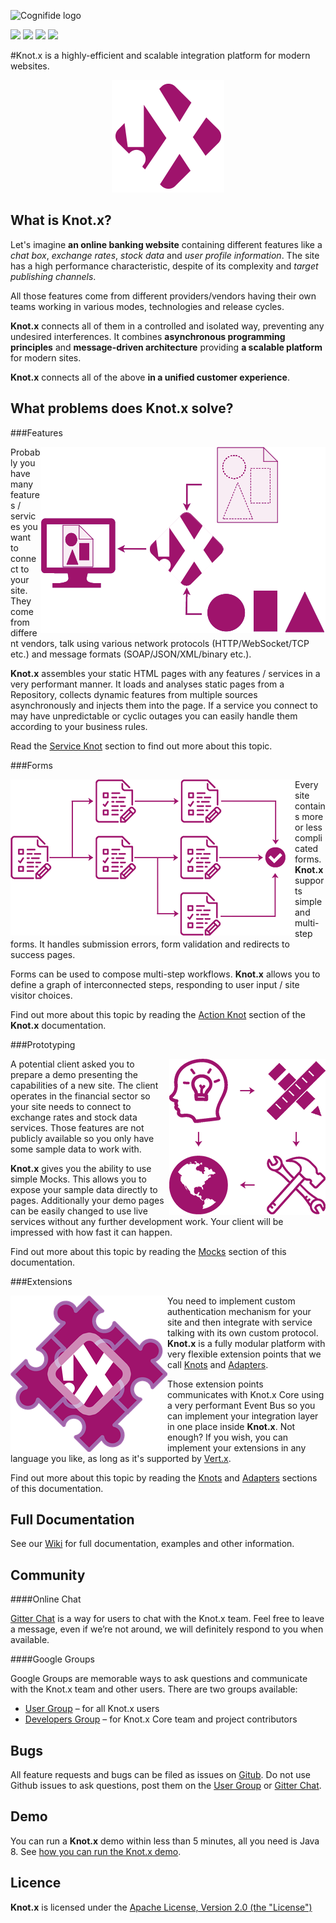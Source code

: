 ![Cognifide logo](http://cognifide.github.io/images/cognifide-logo.png)

[![][travis img]][travis]
[![][sonarqube img]][sonarqube]
[![][license img]][license]
[![][gitter img]][gitter]

#Knot.x is a highly-efficient and scalable integration platform for modern websites.

<p align="center">
  <img src="https://github.com/Cognifide/knotx/blob/master/icons/180x180.png?raw=true" alt="Knot.x Logo"/>
</p>


## What is Knot.x?
Let's imagine **an online banking website** containing different features like a *chat box*, *exchange rates*,
*stock data* and *user profile information*. The site has a high performance characteristic, despite of
its complexity and *target publishing channels*.

All those features come from different providers/vendors having their own teams working in various modes,
technologies and release cycles.

**Knot.x** connects all of them in a controlled and isolated way, preventing any undesired interferences.
It combines **asynchronous programming principles** and **message-driven architecture** providing **a scalable
platform** for modern sites.

**Knot.x** connects all of the above **in a unified customer experience**.

## What problems does Knot.x solve?

###Features

<img align="right"
  src="https://github.com/Cognifide/knotx/blob/master/documentation/src/main/wiki/assets/knotx-intro-features.png?raw=true"
  alt="Knot.x Features"/>

Probably you have many features / services you want to connect to your site. They come from
different vendors, talk using various network protocols (HTTP/WebSocket/TCP etc.) and message
formats (SOAP/JSON/XML/binary etc.).

**Knot.x** assembles your static HTML pages with any features / services in a very
performant manner. It loads and analyses static pages from a Repository, collects dynamic
features from multiple sources asynchronously and injects them into the page.
If a service you connect to may have unpredictable or cyclic outages you can easily handle them according
to your business rules.

Read the [Service Knot](https://github.com/Cognifide/knotx/wiki/ServiceKnot)
section to find out more about this topic.

###Forms

<img align="left"
  src="https://github.com/Cognifide/knotx/blob/master/documentation/src/main/wiki/assets/knotx-intro-forms.png?raw=true"
  alt="Knot.x Forms"/>

Every site contains more or less complicated forms. **Knot.x** supports simple and multi-step forms.
It handles submission errors, form validation and redirects to success pages.

Forms can be used to compose multi-step workflows. **Knot.x** allows you to define a graph of interconnected steps, responding to user input / site visitor choices.

Find out more about this topic by reading the [Action Knot](https://github.com/Cognifide/knotx/wiki/ActionKnot)
section of the **Knot.x** documentation.

###Prototyping

<img align="right"
  src="https://github.com/Cognifide/knotx/blob/master/documentation/src/main/wiki/assets/knotx-intro-prototyping.png?raw=true"
  alt="Knot.x Prototyping"/>

A potential client asked you to prepare a demo presenting the capabilities of a new site. The client
operates in the financial sector so your site needs to connect to exchange rates and stock data
services. Those features are not publicly available so you only have some sample data to work with.

**Knot.x** gives you the ability to use simple Mocks. This allows you to expose your sample data directly to
pages. Additionally your demo pages can be easily changed to use live services without any further
development work. Your client will be impressed with how fast it can happen.

Find out more about this topic by reading the [Mocks](https://github.com/Cognifide/knotx/wiki/Mocks)
section of this documentation.

###Extensions

<img align="left"
  src="https://github.com/Cognifide/knotx/blob/master/documentation/src/main/wiki/assets/knotx-intro-extensions.png?raw=true"
  alt="Knot.x Extensions"/>

You need to implement custom authentication mechanism for your site and then integrate with service
talking with its own custom protocol. **Knot.x** is a fully modular platform with very flexible extension
points that we call [Knots](https://github.com/Cognifide/knotx/wiki/Knot) and [Adapters](https://github.com/Cognifide/knotx/wiki/Adapter).

Those extension points communicates with Knot.x Core using a very performant Event Bus so you can
implement your integration layer in one place inside **Knot.x**. Not enough? If you wish, you can implement
your extensions in any language you like, as long as it's supported by [Vert.x](http://vertx.io/).

Find out more about this topic by reading the [Knots](https://github.com/Cognifide/knotx/wiki/Knot) and [Adapters](https://github.com/Cognifide/knotx/wiki/Adapter)
sections of this documentation.


## Full Documentation

See our [Wiki](https://github.com/Cognifide/knotx/wiki) for full documentation, examples and other information.


## Community

####Online Chat

[Gitter Chat](https://gitter.im/Knotx/Lobby) is a way for users to chat with the Knot.x team. Feel free to leave a message, even if we’re not around, we will definitely respond to you when available.

####Google Groups

Google Groups are memorable ways to ask questions and communicate with the Knot.x team and other users. There are two groups available:

* [User Group](https://groups.google.com/forum/#!forum/knotx) – for all Knot.x users
* [Developers Group](https://groups.google.com/forum/#!forum/knotx-contributors) – for Knot.x Core team and project contributors

## Bugs

All feature requests and bugs can be filed as issues on [Gitub](https://github.com/Cognifide/knotx/issues). Do not use Github issues to ask questions, post them on the [User Group](https://groups.google.com/forum/#!forum/knotx) or [Gitter Chat](https://gitter.im/Knotx/Lobby).


## Demo

You can run a **Knot.x** demo within less than 5 minutes, all you need is Java 8. See [how you can run the Knot.x demo](https://github.com/Cognifide/knotx/wiki/RunningTheDemo).


## Licence

**Knot.x** is licensed under the [Apache License, Version 2.0 (the "License")](https://www.apache.org/licenses/LICENSE-2.0.txt)


[travis]:https://travis-ci.org/Cognifide/knotx
[travis img]:https://travis-ci.org/Cognifide/knotx.svg?branch=master

[license]:https://github.com/Cognifide/knotx/blob/master/LICENSE
[license img]:https://img.shields.io/badge/License-Apache%202.0-blue.svg

[sonarqube]:https://sonarqube.com/dashboard/index/io.knotx:knotx-root
[sonarqube img]:https://sonarqube.com/api/badges/gate?key=io.knotx:knotx-root

[gitter]:https://gitter.im/Knotx/Lobby
[gitter img]:https://badges.gitter.im/Knotx/knotx-extensions.svg

